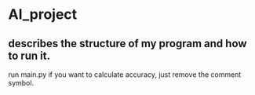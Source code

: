 # AI_project
## describes the structure of my program and how to run it.
run main.py
if you want to calculate accuracy, just remove the comment symbol.
